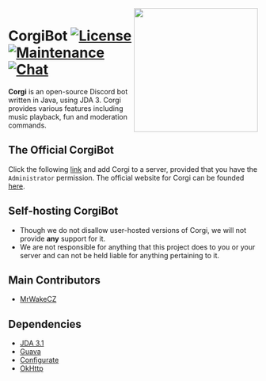 <img align="right" src="https://i.imgur.com/N9wftHn.jpg" height="250" width="250">

# CorgiBot [![License](https://img.shields.io/github/license/mashape/apistatus.svg?style=flat-square)](LICENSE) [![Maintenance](https://img.shields.io/maintenance/yes/2017.svg?style=flat-square)]() [![Chat](https://img.shields.io/badge/chat-discord-yellow.svg?style=flat-square)](https://discord.gg/rfsEqme)
**Corgi** is an open-source Discord bot written in Java, using JDA 3.
Corgi provides various features including music playback, fun and moderation commands.

## The Official CorgiBot
Click the following [link](https://discordapp.com/oauth2/authorize?client_id=294952122582302720&scope=bot&permissions=8) and add Corgi to a server, provided that you have the `Administrator` permission. The official website for Corgi can be founded [here](http://corgibot.xyz/).

## Self-hosting CorgiBot
- Though we do not disallow user-hosted versions of Corgi, we will not provide **any** support for it.
- We are not responsible for anything that this project does to you or your server and can not be held liable 
    for anything pertaining to it. 

## Main Contributors
* [MrWakeCZ](https://github.com/MrWakeCZ)

## Dependencies
* [JDA 3.1](https://github.com/DV8FromTheWorld/JDA)
* [Guava](https://github.com/google/guava)
* [Configurate](https://github.com/zml2008/configurate)
* [OkHttp](https://github.com/square/okhttp)
